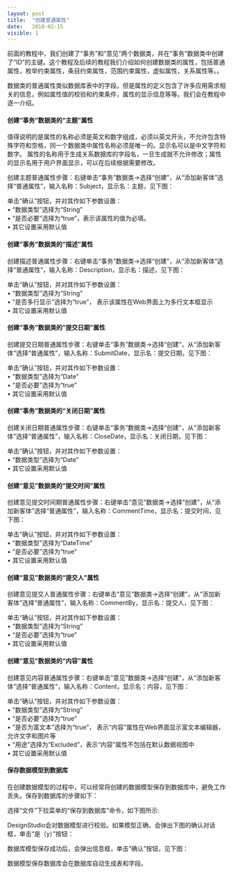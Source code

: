 ```yaml
---
layout: post
title:  "创建普通属性"
date:   2018-02-15
visible: 1
---
```


前面的教程中，我们创建了“事务”和“意见”两个数据类，并在“事务”数据类中创建了“ID”的主键。这个教程及后续的教程我们介绍如何创建数据类的属性，包括普通属性，枚举约束属性，条目约束属性，范围约束属性，虚拟属性，关系属性等。。

数据类的普通属性类似数据库表中的字段。但是属性的定义包含了许多应用需求相关的信息，例如属性值的校验和约束条件，属性的显示信息等等。我们会在教程中逐一介绍。

#### 创建“事务”数据类的“主题”属性

值得说明的是属性的名称必须是英文和数字组成，必须以英文开头，不允许包含特殊字符和空格，同一个数据类中属性名称必须是唯一的。显示名可以是中文字符和数字。
属性的名称用于生成关系数据库的字段名，一旦生成就不允许修改；属性的显示名用于用户界面显示，可以在后续根据需要修改。

创建主题普通属性步骤：右键单击“事务”数据类→选择“创建”，从“添加新客体”选择“普通属性”，输入名称：Subject，显示名：主题，见下图：

<img src="{{'/assets/img/2018-2-15 创建主题普通属性A.png' | prepend: site.baseurl }}" alt=""><br>
单击“确认”按钮，并对其作如下参数设置：<br>
•	“数据类型”选择为“String”<br>
•	“是否必要”选择为“true”，表示该属性的值为必填。<br>
•	其它设置采用默认值<br>

#### 创建“事务”数据类的“描述”属性
创建描述普通属性步骤：右键单击“事务”数据类→选择“创建”，从“添加新客体”选择“普通属性”，输入名称：Description，显示名：描述，见下图：

<img src="{{'/assets/img/2018-2-15 创建描述普通属性.png' | prepend: site.baseurl }}" alt=""><br>
单击“确认”按钮，并对其作如下参数设置：<br>
•	“数据类型”选择为“String”<br>
•	“是否多行显示”选择为“true”， 表示该属性在Web界面上为多行文本框显示<br>
•	其它设置采用默认值<br>

#### 创建“事务”数据类的“提交日期”属性
创建提交日期普通属性步骤：右键单击“事务”数据类→选择“创建”，从“添加新客体”选择“普通属性”，输入名称：SubmitDate，显示名：提交日期，见下图：

<img src="{{'/assets/img/2018-2-15 创建提交日期普通属性A.png' | prepend: site.baseurl }}" alt=""><br>
单击“确认”按钮，并对其作如下参数设置：<br>
•	“数据类型”选择为“Date”<br>
•	“是否必要”选择为“true”<br>
•	其它设置采用默认值<br>

#### 创建“事务”数据类的“关闭日期”属性
创建关闭日期普通属性步骤：右键单击“事务”数据类→选择“创建”，从“添加新客体”选择“普通属性”，输入名称：CloseDate，显示名：关闭日期，见下图：

<img src="{{'/assets/img/2018-2-15 创建关闭日期普通属性B.png' | prepend: site.baseurl }}" alt=""><br>
单击“确认”按钮，并对其作如下参数设置：<br>
•	“数据类型”选择为“Date”<br>
•	其它设置采用默认值<br>

#### 创建“意见”数据类的“提交时间”属性
创建意见提交时间期普通属性步骤：右键单击“意见”数据类→选择“创建”，从“添加新客体”选择“普通属性”，输入名称：CommentTime，显示名：提交时间，见下图：

<img src="{{'/assets/img/2018-2-15 创建意见提交时间普通属性.png' | prepend: site.baseurl }}" alt=""><br>
单击“确认”按钮，并对其作如下参数设置：<br>
•	“数据类型”选择为“DateTime”<br>
•	“是否必要”选择为“true”<br>
•	其它设置采用默认值<br>

#### 创建“意见”数据类的“提交人”属性
创建意见提交人普通属性步骤：右键单击“意见”数据类→选择“创建”，从“添加新客体”选择“普通属性”，输入名称：CommentBy，显示名：提交人，见下图：

<img src="{{'/assets/img/2018-2-15 创建意见提交人普通属性.png' | prepend: site.baseurl }}" alt=""><br>
单击“确认”按钮，并对其作如下参数设置：<br>
•	“数据类型”选择为“String”<br>
•	“是否必要”选择为“true”<br>
•	其它设置采用默认值<br>

#### 创建“意见”数据类的“内容”属性
创建意见内容普通属性步骤：右键单击“意见”数据类→选择“创建”，从“添加新客体”选择“普通属性”，输入名称：Content，显示名：内容，见下图：

<img src="{{'/assets/img/2018-2-15 创建意见内容普通属性.png' | prepend: site.baseurl }}" alt=""><br>
单击“确认”按钮，并对其作如下参数设置：<br>
•	“数据类型”选择为“String”<br>
•	“是否必要”选择为“true”<br>
•	“是否为富文本”选择为“true”， 表示“内容”属性在Web界面显示富文本编辑器，允许文字和图片等<br>
•	“用途”选择为“Excluded”，表示“内容”属性不包括在默认数据视图中<br>
•	其它设置采用默认值<br>

#### 保存数据模型到数据库

在创建数据模型的过程中，可以经常将创建的数据模型保存到数据库中，避免工作丢失。保存到数据库的步骤如下：

选择“文件”下拉菜单的“保存到数据库”命令，如下图所示:

<img src="{{'/assets/img/2018-2-15 保存数据模型到数据库1.png' | prepend: site.baseurl }}" alt=""><br>
DesignStudio会对数据模型进行校验。如果模型正确，会弹出下图的确认对话框，单击“是（y）”按钮：

<img src="{{'/assets/img/2018-2-15 保存数据模型到数据库2.png' | prepend: site.baseurl }}" alt=""><br>
数据库模型保存成功后，会弹出信息框，单击“确认”按钮，见下图：

<img src="{{'/assets/img/2018-2-15 保存数据模型到数据库3.png' | prepend: site.baseurl }}" alt=""><br>
数据模型保存数据库会在数据库自动生成表和字段。
